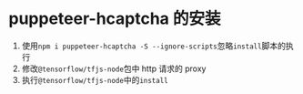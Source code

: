 # puppeteer-hcaptcha 的安装

1. 使用`npm i puppeteer-hcaptcha -S --ignore-scripts`忽略`install`脚本的执行
2. 修改`@tensorflow/tfjs-node`包中 http 请求的 proxy
3. 执行`@tensorflow/tfjs-node`中的`install`
